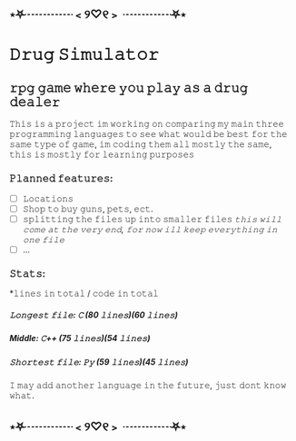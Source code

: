 ## ⋆⛧┈┈┈┈﹤୨♡୧﹥ ┈┈┈┈⛧⋆
# 𝙳𝚛𝚞𝚐 𝚂𝚒𝚖𝚞𝚕𝚊𝚝𝚘𝚛
## 𝚛𝚙𝚐 𝚐𝚊𝚖𝚎 𝚠𝚑𝚎𝚛𝚎 𝚢𝚘𝚞 𝚙𝚕𝚊𝚢 𝚊𝚜 𝚊 𝚍𝚛𝚞𝚐 𝚍𝚎𝚊𝚕𝚎𝚛

𝚃𝚑𝚒𝚜 𝚒𝚜 𝚊 𝚙𝚛𝚘𝚓𝚎𝚌𝚝 𝚒𝚖 𝚠𝚘𝚛𝚔𝚒𝚗𝚐 𝚘𝚗 𝚌𝚘𝚖𝚙𝚊𝚛𝚒𝚗𝚐 𝚖𝚢 𝚖𝚊𝚒𝚗 𝚝𝚑𝚛𝚎𝚎 𝚙𝚛𝚘𝚐𝚛𝚊𝚖𝚖𝚒𝚗𝚐 𝚕𝚊𝚗𝚐𝚞𝚊𝚐𝚎𝚜 𝚝𝚘 𝚜𝚎𝚎 𝚠𝚑𝚊𝚝 𝚠𝚘𝚞𝚕𝚍 𝚋𝚎 𝚋𝚎𝚜𝚝 𝚏𝚘𝚛 𝚝𝚑𝚎 𝚜𝚊𝚖𝚎 𝚝𝚢𝚙𝚎 𝚘𝚏 𝚐𝚊𝚖𝚎,
𝚒𝚖 𝚌𝚘𝚍𝚒𝚗𝚐 𝚝𝚑𝚎𝚖 𝚊𝚕𝚕 𝚖𝚘𝚜𝚝𝚕𝚢 𝚝𝚑𝚎 𝚜𝚊𝚖𝚎, 𝚝𝚑𝚒𝚜 𝚒𝚜 𝚖𝚘𝚜𝚝𝚕𝚢 𝚏𝚘𝚛 𝚕𝚎𝚊𝚛𝚗𝚒𝚗𝚐 𝚙𝚞𝚛𝚙𝚘𝚜𝚎𝚜

### 𝙿𝚕𝚊𝚗𝚗𝚎𝚍 𝚏𝚎𝚊𝚝𝚞𝚛𝚎𝚜:

- [ ] 𝙻𝚘𝚌𝚊𝚝𝚒𝚘𝚗𝚜
- [ ] 𝚂𝚑𝚘𝚙 𝚝𝚘 𝚋𝚞𝚢 𝚐𝚞𝚗𝚜, 𝚙𝚎𝚝𝚜, 𝚎𝚌𝚝.
- [ ] 𝚜𝚙𝚕𝚒𝚝𝚝𝚒𝚗𝚐 𝚝𝚑𝚎 𝚏𝚒𝚕𝚎𝚜 𝚞𝚙 𝚒𝚗𝚝𝚘 𝚜𝚖𝚊𝚕𝚕𝚎𝚛 𝚏𝚒𝚕𝚎𝚜 *𝚝𝚑𝚒𝚜 𝚠𝚒𝚕𝚕 𝚌𝚘𝚖𝚎 𝚊𝚝 𝚝𝚑𝚎 𝚟𝚎𝚛𝚢 𝚎𝚗𝚍, 𝚏𝚘𝚛 𝚗𝚘𝚠 𝚒𝚕𝚕 𝚔𝚎𝚎𝚙 𝚎𝚟𝚎𝚛𝚢𝚝𝚑𝚒𝚗𝚐 𝚒𝚗 𝚘𝚗𝚎 𝚏𝚒𝚕𝚎*
- [ ] ...

### 𝚂𝚝𝚊𝚝𝚜:
*𝚕𝚒𝚗𝚎𝚜 𝚒𝚗 𝚝𝚘𝚝𝚊𝚕 / 𝚌𝚘𝚍𝚎 𝚒𝚗 𝚝𝚘𝚝𝚊𝚕
##### 𝙻𝚘𝚗𝚐𝚎𝚜𝚝 𝚏𝚒𝚕𝚎: 𝙲 (80 𝚕𝚒𝚗𝚎𝚜)(60 𝚕𝚒𝚗𝚎𝚜)

##### Middle: 𝙲++ (75 𝚕𝚒𝚗𝚎𝚜)(54 𝚕𝚒𝚗𝚎𝚜)

##### 𝚂𝚑𝚘𝚛𝚝𝚎𝚜𝚝 𝚏𝚒𝚕𝚎: 𝙿𝚢  (59 𝚕𝚒𝚗𝚎𝚜)(45 𝚕𝚒𝚗𝚎𝚜)


𝙸 𝚖𝚊𝚢 𝚊𝚍𝚍 𝚊𝚗𝚘𝚝𝚑𝚎𝚛 𝚕𝚊𝚗𝚐𝚞𝚊𝚐𝚎 𝚒𝚗 𝚝𝚑𝚎 𝚏𝚞𝚝𝚞𝚛𝚎, 𝚓𝚞𝚜𝚝 𝚍𝚘𝚗𝚝 𝚔𝚗𝚘𝚠 𝚠𝚑𝚊𝚝.


## ⋆⛧┈┈┈┈﹤୨♡୧﹥ ┈┈┈┈⛧⋆

